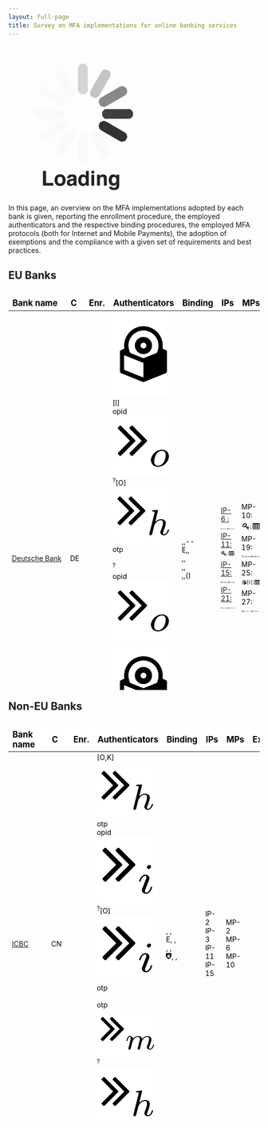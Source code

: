 ```yaml
---
layout: full-page
title: Survey on MFA implementations for online banking services
---
```

<div class="loading-blur"><img src="/assets/img/loading.gif" /></div>

In this page, an overview on the MFA implementations adopted by each bank is given, reporting the enrollment procedure, the employed authenticators and the respective binding procedures, the employed MFA protocols (both for Internet
and Mobile Payments), the adoption of exemptions and the compliance with a given set of requirements and best practices.

<h2>EU Banks</h2>

<div class="table-wrapper protocols" id="eu-banks-table-wrapper" style="overflow-x: auto; overflow-y: auto; max-height: 800px;">
	<table id="eu-banks-table" style="color: black;">
		<thead style="font-weight: bold; font-size: 12.5pt; background-color:white;">
			<td>Bank name</td>
			<td>C</td>
			<td>Enr.</td>
			<td>Authenticators</td>
			<td>Binding</td>
			<td>IPs</td>
			<td>MPs</td>
			<td>Ex.</td>
			<td>RLs</td>
			<td>BPs</td>
		</thead>
		<tr class="bank-row" id="deutsche-bank">
			<td><a href="banks/de/deutsche-bank">Deutsche Bank</a> 	</td>
			<td> DE	</td>
			<td> <i class="fas fa-university"></i> </td>
			<td class="authenticator-spec"> <img class="authr-img obj" src="res/img/authenticators/sw.png"  /><span class="authr-afs">[I]</span> <br/> <span class="authr-data-obj">opid</span><img class="authr-img channel" src="res/img/channels/chanin_o.png"  /> <i class="fas fa-calculator"></i><sup class="authr-info">?</sup><span class="authr-afs">[O]</span> <img class="authr-img channel" src="res/img/channels/chanout_h.png"  /><span class="authr-data-obj">otp</span> <br/> <i class="fas fa-table"></i> <br/> <i class="fas fa-sim-card"></i><sup class="authr-info">?</sup> <br/> <span class="authr-data-obj">opid</span><img class="authr-img channel" src="res/img/channels/chanin_o.png"  /> <img class="authr-img obj" src="res/img/authenticators/sw.png"  /><sup class="authr-info">?</sup><span class="authr-afs">[O]</span> <img class="authr-img channel" src="res/img/channels/chanout_h.png"  /><span class="authr-data-obj">otp</span> <br/></td>
			<td> <i class="fas fa-globe-americas"></i>,<i class="fas fa-globe-americas"></i>,-- <br/> <bold>E</bold>,<i class="fas fa-globe-americas"></i>,<i class="fas fa-globe-americas"></i> <br/> <i class="fas fa-university"></i>,<i class="fas fa-university"></i>,<i class="fas fa-university"></i> <br/> <i class="fas fa-globe-americas"></i>,<i class="fas fa-globe-americas"></i>,<i class="fas fa-globe-americas"></i> <br/> <i class="fas fa-globe-americas"></i>,<i class="fas fa-globe-americas"></i>,<i class="fas fa-globe-americas"></i>(<i class="fas fa-sim-card"></i>)</td>
			<td> <a href="mfa-protocols-evaluation#IP-6"> IP-6 :<img class="mfap-pict" src="protocols-representations/pictograms/ip/IP-6.png" alt="IP-6"/> </a><br/> <a href="mfa-protocols-evaluation#IP-11">IP-11: <img class="mfap-pict" src="protocols-representations/pictograms/ip/IP-11.png" alt="IP-11"/></a> <br/> <a href="mfa-protocols-evaluation#IP-15">IP-15: <img class="mfap-pict" src="protocols-representations/pictograms/ip/IP-15.png" alt="IP-15"/></a> <br/> <a href="mfa-protocols-evaluation#IP-21">IP-21: <img class="mfap-pict" src="protocols-representations/pictograms/ip/IP-21.png" alt="IP-21"/></a> </td>
			<td> MP-10: <img class="mfap-pict" src="protocols-representations/pictograms/mp/MP-10.png" alt="MP-10"/> <br/> MP-19: <img class="mfap-pict" src="protocols-representations/pictograms/mp/MP-19.png"/><br/> MP-25: <img class="mfap-pict" src="protocols-representations/pictograms/mp/MP-25.png"/><br/> MP-27:  <img class="mfap-pict" src="protocols-representations/pictograms/mp/MP-27.png"/></td>
			<td> <i class="fas fa-check"></i> </td>
			<td><a href="requirements-evaluation#deutsche-bank">4/9</a></td>
			<td><a href="best-practices-evaluation#deutsche-bank">3/8</a></td>
		</tr>
		<tr class="bank-row" id="vr-bank">
			<td><a href="banks/de/vr-bank">VR Bank</a> </td>
			<td> DE	</td>
			<td><i class="fas fa-university"></i> </td>
			<td class="authenticator-spec"><img class="authr-img obj" src="res/img/authenticators/sw.png"  /><span class="authr-afs">[I]</span> <br/> <span class="authr-data-obj">opid</span><img class="authr-img channel" src="res/img/channels/chanin_o.png"  /> <i class="fas fa-calculator"></i><sup class="authr-info">?</sup><span class="authr-afs">[O]</span> <img class="authr-img channel" src="res/img/channels/chanout_h.png"  /><span class="authr-data-obj">otp</span> <br/> <span class="authr-data-obj">otp</span><img class="authr-img channel" src="res/img/channels/chanin_m.png"  /> <i class="fas fa-sim-card"></i><sup class="authr-info">?</sup> <img class="authr-img channel" src="res/img/channels/chanout_h.png"  /><span class="authr-data-obj">otp</span> <br/> <span class="authr-data-obj">opid</span><img class="authr-img channel" src="res/img/channels/chanin_i.png"  /> <img class="authr-img obj" src="res/img/authenticators/sw.png"  /><sup class="authr-info">?</sup><span class="authr-afs">[O,K]</span> <img class="authr-img channel" src="res/img/channels/chanout_i.png"  /><span class="authr-data-obj">otp</span> <br/> <span class="authr-data-obj">opid</span><img class="authr-img channel" src="res/img/channels/chanin_n.png"  /> <i class="fas fa-mobile-alt"></i><sup class="authr-info">?</sup><span class="authr-afs">[O,K]</span> <img class="authr-img channel" src="res/img/channels/chanout_n.png"  /><span class="authr-data-obj">otp</span> <br/> <span class="authr-data-obj">opid</span><img class="authr-img channel" src="res/img/channels/chanin_i.png"  /> <img class="authr-img obj" src="res/img/authenticators/sw.png"  /><sup class="authr-info">?</sup><span class="authr-afs">[O,I]</span> <img class="authr-img channel" src="res/img/channels/chanout_i.png"  /><span class="authr-data-obj">otp</span> <br/> <span class="authr-data-obj">opid</span><img class="authr-img channel" src="res/img/channels/chanin_n.png"  /> <i class="fas fa-mobile-alt"></i><sup class="authr-info">?</sup><span class="authr-afs">[O,I]</span> <img class="authr-img channel" src="res/img/channels/chanout_n.png"  /><span class="authr-data-obj">otp</span> </td>
			<td><i class="fas fa-globe-americas"></i>, <i class="fas fa-globe-americas"></i>, <i class="fas fa-globe-americas"></i> <br/> <bold>E</bold>,<i class="fas fa-globe-americas"></i>, <img src="res/img/binding/mfa_icon.png" height="12pt" />  <br/> <i class="fas fa-university"></i>, <i class="fas fa-university"></i>, <i class="fas fa-globe-americas"></i> <br/>  <i class="fas fa-globe-americas"></i>,<i class="fas fa-globe-americas"></i>,<i class="fas fa-globe-americas"></i> <br/> <i class="fas fa-globe-americas"></i>,<i class="fas fa-globe-americas"></i>,<i class="fas fa-globe-americas"></i> <br/> <i class="fas fa-globe-americas"></i>,<i class="fas fa-globe-americas"></i>,<i class="fas fa-globe-americas"></i> <br/> <i class="fas fa-globe-americas"></i>,<i class="fas fa-globe-americas"></i>,<i class="fas fa-globe-americas"></i> </td>
			<td>	IP-6 <br/> IP-15 <br/> IP-31 <br/> IP-32 </td>
			<td> 	MP-8 <br/> MP-20 <br/> MP-21 <br/> MP-22 <br/>MP-28 <br/> MP-29	</td>
			<td> <i class="fas fa-check"></i> </td>
			<td><a href="requirements-evaluation#vr-bank">6/9</a></td>
			<td><a href="best-practices-evaluation#vr-bank">3/8</a></td>
		</tr>
		<tr class="bank-row" id="commerzbank">
			<td><a href="banks/de/commerzbank">Commerzbank</a></td>
			<td>DE </td>
			<td><i class="fas fa-globe-americas"></i> </td>
			<td class="authenticator-spec"> <img class="authr-img obj" src="res/img/authenticators/sw.png"  /><span class="authr-afs">[I]</span> <br/> <span class="authr-data-obj">opid</span><img class="authr-img channel" src="res/img/channels/chanin_o.png"  /> <i class="fas fa-calculator"></i><sup class="authr-info">?</sup><span class="authr-afs">[O]</span> <img class="authr-img channel" src="res/img/channels/chanout_h.png"  /><span class="authr-data-obj">otp</span> <br/> <i class="fas fa-table"></i> <br/> <span class="authr-data-obj">otp</span><img class="authr-img channel" src="res/img/channels/chanin_m.png"  /> <i class="fas fa-sim-card"></i><sup class="authr-info">?</sup> <img class="authr-img channel" src="res/img/channels/chanout_h.png"  /><span class="authr-data-obj">otp</span> <br/> <span class="authr-data-obj">opid</span><img class="authr-img channel" src="res/img/channels/chanin_o.png"  /> <img class="authr-img obj" src="res/img/authenticators/sw.png"  /><sup class="authr-info">?</sup><span class="authr-afs">[O]</span> <img class="authr-img channel" src="res/img/channels/chanout_h.png"  /><span class="authr-data-obj">otp</span> <br/> <span class="authr-data-obj">opid</span><img class="authr-img channel" src="res/img/channels/chanin_o.png"  /> <img class="authr-img obj" src="res/img/authenticators/sw.png"  /><sup class="authr-info">?</sup><span class="authr-afs">[O]</span> <img class="authr-img channel" src="res/img/channels/chanout_i.png"  /><span class="authr-data-obj">otp</span> </td>
			<td><i class="fas fa-globe-americas"></i>, <i class="fas fa-globe-americas"></i>, -- <br/> <bold>E</bold>,<i class="fas fa-globe-americas"></i>,<i class="fas fa-globe-americas"></i>  <br/> <i class="fas fa-globe-americas"></i>,<i class="fas fa-globe-americas"></i>,<i class="fas fa-globe-americas"></i> <br/> <i class="fas fa-globe-americas"></i>,<i class="fas fa-globe-americas"></i>,<i class="fas fa-globe-americas"></i> <br/> <i class="fas fa-globe-americas"></i>,<i class="fas fa-globe-americas"></i>,<i class="fas fa-globe-americas"></i>(<i class="fas fa-sim-card"></i>) <br/> <i class="fas fa-globe-americas"></i>,<i class="fas fa-globe-americas"></i>,<i class="fas fa-globe-americas"></i>(<i class="fas fa-sim-card"></i>) </td>
			<td>  IP-6 <br/> IP-11 <br/> IP-15 <br/> IP-21  </td>
			<td>  MP-8 <br/> MP-19 <br/> MP-22 <br/> MP-27  </td>
			<td> <i class="fas fa-check"></i> </td>
			<td><a href="requirements-evaluation#commerzbank">3/9</a></td>
			<td><a href="best-practices-evaluation#commerzbank">2/8</a></td>
		</tr>
		<tr class="bank-row" id="hsbc">
			<td><a href="banks/uk/hsbc">HSBC</a></td>
			<td>UK	</td>
			<td><i class="fas fa-university"></i>  </td>
			<td class="authenticator-spec"><i class="fas fa-calculator"></i><span class="authr-afs">[O,K]</span> <img class="authr-img channel" src="res/img/channels/chanout_h.png"  /><span class="authr-data-obj">otp</span> <br/> <img class="authr-img obj" src="res/img/authenticators/sw.png"  /><span class="authr-afs">[O,K]</span> <img class="authr-img channel" src="res/img/channels/chanout_h.png"  /><span class="authr-data-obj">otp</span> <br/> <img class="authr-img obj" src="res/img/authenticators/sw.png"  /><span class="authr-afs">[O,I]</span> <img class="authr-img channel" src="res/img/channels/chanout_h.png"  /><span class="authr-data-obj">otp</span> <br/> <img class="authr-img obj" src="res/img/authenticators/sw.png"  /><span class="authr-afs">[O,K]</span> <img class="authr-img channel" src="res/img/channels/chanout_i.png"  /><span class="authr-data-obj">otp</span> <br/> <img class="authr-img obj" src="res/img/authenticators/sw.png"  /><span class="authr-afs">[O,I]</span> <img class="authr-img channel" src="res/img/channels/chanout_i.png"  /><span class="authr-data-obj">otp</span> </td>
			<td><bold>E</bold>,<i class="fas fa-globe-americas"></i>,<img src="res/img/binding/mfa_icon.png" height="12pt" /> <br/> <i class="fas fa-globe-americas"></i>,<i class="fas fa-globe-americas"></i>,<img src="res/img/binding/mfa_icon.png" height="12pt" /> <br/> <i class="fas fa-globe-americas"></i>,<i class="fas fa-globe-americas"></i>,<img src="res/img/binding/mfa_icon.png" height="12pt" /> <br/> <i class="fas fa-globe-americas"></i>,<i class="fas fa-globe-americas"></i>,<img src="res/img/binding/mfa_icon.png" height="12pt" /> <br/> <i class="fas fa-globe-americas"></i>,<i class="fas fa-globe-americas"></i>,<img src="res/img/binding/mfa_icon.png" height="12pt" /> </td>
			<td> IP-2 <br/> IP-19 <br/> IP-20  </td>
			<td> MP-15 <br/> MP-16 </td>
			<td> <i class="fas fa-check-double"></i></td>
			<td><a href="requirements-evaluation#hsbc">7/9</a></td>
			<td><a href="best-practices-evaluation#hsbc">6/8</a></td>
		</tr>
		<tr class="bank-row" id="barclays">
			<td><a href="banks/uk/barclays">Barclays</a></td>
			<td>UK	</td>
			<td> <i class="fas fa-university"></i>  </td>
			<td class="authenticator-spec"><img class="authr-img obj" src="res/img/authenticators/knowledge.png"  /> <br/> <i class="fas fa-calculator"></i><span class="authr-afs">[O,K]</span> <img class="authr-img channel" src="res/img/channels/chanout_h.png"  /><span class="authr-data-obj">otp</span> <br/> <img class="authr-img obj" src="res/img/authenticators/sw.png"  /><span class="authr-afs">[O,K]</span> <img class="authr-img channel" src="res/img/channels/chanout_h.png"  /><span class="authr-data-obj">otp</span> <br/> <img class="authr-img obj" src="res/img/authenticators/sw.png"  /><span class="authr-afs">[O,I]</span> <img class="authr-img channel" src="res/img/channels/chanout_h.png"  /><span class="authr-data-obj">otp</span>  </td>
			<td><bold>E</bold>, <i class="fas fa-globe-americas"></i>, <i class="fas fa-globe-americas"></i><br/> <i class="fas fa-globe-americas"></i>,<i class="fas fa-globe-americas"></i>,<img src="res/img/binding/mfa_icon.png" height="12pt" /> <br/> <i class="fas fa-globe-americas"></i>, <i class="fas fa-globe-americas"></i>, <img src="res/img/binding/mfa_icon.png" height="12pt" />  <br/> <i class="fas fa-globe-americas"></i>, <i class="fas fa-globe-americas"></i>, <img src="res/img/binding/mfa_icon.png" height="12pt" /> </td>
			<td> IP-2 <br/> IP-19 <br/> IP-20 </td>
			<td></td>
			<td><i class="fas fa-check-double"></i></td>
			<td><a href="requirements-evaluation#barclays">5/9</a></td>
			<td><a href="best-practices-evaluation#barclays">5/8</a></td>
		</tr>
		<tr class="bank-row" id="lloyds-bank">
			<td><a href="banks/uk/lloyds-bank">LLoyds Bank</a></td>
			<td>UK</td>
			<td><i class="fas fa-university"></i>   </td>
			<td class="authenticator-spec"><img class="authr-img obj" src="res/img/authenticators/knowledge.png"  /> <br/> <span class="authr-data-obj">otp</span><img class="authr-img channel" src="res/img/channels/chanin_h.png"  /> <i class="fas fa-sim-card"></i> <img class="authr-img channel" src="res/img/channels/chanout_m.png"  /><span class="authr-data-obj">otp</span> <br/> <span class="authr-data-obj">opid</span><img class="authr-img channel" src="res/img/channels/chanin_n.png"  /> <i class="fas fa-mobile-alt"></i><span class="authr-afs">[O,K]</span> <img class="authr-img channel" src="res/img/channels/chanout_n.png"  /><span class="authr-data-obj">otp</span> <br/> <span class="authr-data-obj">opid</span><img class="authr-img channel" src="res/img/channels/chanin_n.png"  /> <i class="fas fa-mobile-alt"></i><span class="authr-afs">[O,I]</span> <img class="authr-img channel" src="res/img/channels/chanout_n.png"  /><span class="authr-data-obj">otp</span> <br/> <img class="authr-img obj" src="res/img/authenticators/sw.png"  /><span class="authr-afs">[I]</span> <br/> <span class="authr-data-obj">opid</span><img class="authr-img channel" src="res/img/channels/chanin_i.png"  /> <img class="authr-img obj" src="res/img/authenticators/sw.png"  /><span class="authr-afs">[O]</span> <img class="authr-img channel" src="res/img/channels/chanout_i.png"  /><span class="authr-data-obj">otp</span>  </td>
			<td><bold>E</bold>, <i class="fas fa-university"></i>, <i class="fas fa-university"></i> <br/> <bold>E</bold>,<i class="fas fa-university"></i>,<i class="fas fa-university"></i> <br/> <i class="fas fa-globe-americas"></i>,<i class="fas fa-globe-americas"></i>,<i class="fas fa-globe-americas"></i> <br/> <i class="fas fa-globe-americas"></i>,<i class="fas fa-globe-americas"></i>,<i class="fas fa-globe-americas"></i> <br/> <i class="fas fa-globe-americas"></i>,<i class="fas fa-globe-americas"></i>,<i class="fas fa-globe-americas"></i> <br/> <i class="fas fa-globe-americas"></i>,<i class="fas fa-globe-americas"></i>,<i class="fas fa-globe-americas"></i> </td>
			<td> IP-17 <br/> IP-29, <br/> IP-30 </td>
			<td>MP-17 <br/> MP-26 </td>
			<td> <i class="fas fa-check-double"></i></td>
			<td><a href="requirements-evaluation#lloyds-bank">5/9</a></td>
			<td><a href="best-practices-evaluation#lloyds-bank">5/8</a></td>
		</tr>
		<tr class="bank-row" id="bnp-paribas">
			<td><a href="banks/fr/bnp-paribas">BNP Paribas</a></td>
			<td>FR </td>
			<td><i class="fas fa-globe-americas"></i>   </td>
			<td class="authenticator-spec"><span class="authr-data-obj">otp</span><img class="authr-img channel" src="res/img/channels/chanin_m.png"  /> <i class="fas fa-sim-card"></i> <img class="authr-img channel" src="res/img/channels/chanout_h.png"  /><span class="authr-data-obj">otp</span><br/> <span class="authr-data-obj">opid</span><img class="authr-img channel" src="res/img/channels/chanin_n.png"  /> <i class="fas fa-mobile-alt"></i><sup class="authr-info">?</sup><span class="authr-afs">[O,K]</span> <img class="authr-img channel" src="res/img/channels/chanout_n.png"  /><span class="authr-data-obj">otp</span> <br/> <span class="authr-data-obj">opid</span><img class="authr-img channel" src="res/img/channels/chanin_i.png"  /> <img class="authr-img obj" src="res/img/authenticators/sw.png"  /><span class="authr-afs">[O]</span> <img class="authr-img channel" src="res/img/channels/chanout_i.png"  /><span class="authr-data-obj">otp</span>  </td>
			<td><bold>E</bold>,<i class="fas fa-globe-americas"></i>,<i class="fas fa-globe-americas"></i> <br/> <i class="fas fa-globe-americas"></i>,<i class="fas fa-globe-americas"></i>,<i class="fas fa-globe-americas"></i>(<i class="fas fa-sim-card"></i>) <br/> <i class="fas fa-globe-americas"></i>,<i class="fas fa-globe-americas"></i>,<i class="fas fa-globe-americas"></i>(<i class="fas fa-sim-card"></i>)  </td>
			<td> IP-14 <br/> IP-27 </td>
			<td>MP-12 <br/> MP-20 </td>
			<td><i class="fas fa-check-double"></i></td>
			<td><a href="requirements-evaluation#bnp-paribas">5/9</a></td>
			<td><a href="best-practices-evaluation#bnp-paribas">3/8</a></td>
		</tr>
		<tr class="bank-row" id="credit-agricole">
			<td><a href="banks/fr/credit-agricole">Credit Agricole</a></td>
			<td>FR </td>
			<td> <i class="fas fa-globe-americas"></i>  </td>
			<td class="authenticator-spec"><span class="authr-data-obj">otp</span><img class="authr-img channel" src="res/img/channels/chanin_m.png"  /> <i class="fas fa-sim-card"></i> <img class="authr-img channel" src="res/img/channels/chanout_h.png"  /><span class="authr-data-obj">otp</span> </td>
			<td><bold>E</bold>,<i class="fas fa-globe-americas"></i>,<i class="fas fa-globe-americas"></i> </td>
			<td>IP-14 </td>
			<td> </td>
			<td><i class="fas fa-check-double"></i></td>
			<td><a href="requirements-evaluation#credit-agricole">4/9</a></td>
			<td><a href="best-practices-evaluation#credit-agricole">1/8</a></td>
		</tr>
		<tr class="bank-row" id="societe-generale">
			<td><a href="banks/fr/societe-generale">Societe Generale</a></td>
			<td>FR </td>
			<td><i class="fas fa-globe-americas"></i>   </td>
			<td class="authenticator-spec"><span class="authr-data-obj">otp</span><img class="authr-img channel" src="res/img/channels/chanin_m.png"  /> <i class="fas fa-sim-card"></i> <img class="authr-img channel" src="res/img/channels/chanout_h.png"  /><span class="authr-data-obj">otp</span> <br/> <span class="authr-data-obj">opid</span><img class="authr-img channel" src="res/img/channels/chanin_i.png"  /> <img class="authr-img obj" src="res/img/authenticators/sw.png"  /><sup class="authr-info">?</sup><span class="authr-afs">[O,K]</span> <img class="authr-img channel" src="res/img/channels/chanout_i.png"  /><span class="authr-data-obj">otp</span> <br/> <span class="authr-data-obj">opid</span><img class="authr-img channel" src="res/img/channels/chanin_n.png"  /> <i class="fas fa-mobile-alt"></i><sup class="authr-info">?</sup><span class="authr-afs">[O,K]</span> <img class="authr-img channel" src="res/img/channels/chanout_n.png"  /><span class="authr-data-obj">otp</span>  </td>
			<td><bold>E</bold>,<i class="fas fa-globe-americas"></i>,<i class="fas fa-globe-americas"></i> <br/> <i class="fas fa-globe-americas"></i>,<i class="fas fa-globe-americas"></i>,<i class="fas fa-globe-americas"></i>(<i class="fas fa-sim-card"></i>) <br/> <i class="fas fa-globe-americas"></i>,<i class="fas fa-globe-americas"></i>,<i class="fas fa-globe-americas"></i>(<i class="fas fa-sim-card"></i>) </td>
			<td> IP-14 <br/> IP-27</td>
			<td> MP-20 </td>
			<td><i class="fas fa-check"></i></td>
			<td><a href="requirements-evaluation#societe-generale">5/9</a></td>
			<td><a href="best-practices-evaluation#societe-generale">3/8</a></td>
		</tr>
		<tr class="bank-row" id="unicredit">
			<td><a href="banks/it/unicredit">Unicredit</a></td>
			<td>IT </td>
			<td><i class="fas fa-university"></i>   </td>
			<td class="authenticator-spec"><i class="fas fa-calculator"></i><span class="authr-afs">[O]</span> <img class="authr-img channel" src="res/img/channels/chanout_h.png"  /><span class="authr-data-obj">otp</span> <br/> <i class="fas fa-table"></i> <br/> <span class="authr-data-obj">opid</span><img class="authr-img channel" src="res/img/channels/chanin_h.png"  /> <img class="authr-img obj" src="res/img/authenticators/sw.png"  /><sup class="authr-info">?</sup><span class="authr-afs">[O,K]</span> <img class="authr-img channel" src="res/img/channels/chanout_h.png"  /><span class="authr-data-obj">otp</span> <br/> <span class="authr-data-obj">opid</span><img class="authr-img channel" src="res/img/channels/chanin_h.png"  /> <img class="authr-img obj" src="res/img/authenticators/sw.png"  /><sup class="authr-info">?</sup><span class="authr-afs">[O,I]</span> <img class="authr-img channel" src="res/img/channels/chanout_h.png"  /><span class="authr-data-obj">otp</span> <br/> <span class="authr-data-obj">opid</span><img class="authr-img channel" src="res/img/channels/chanin_i.png"  /> <img class="authr-img obj" src="res/img/authenticators/sw.png"  /><sup class="authr-info">?</sup><span class="authr-afs">[O,K]</span> <img class="authr-img channel" src="res/img/channels/chanout_i.png"  /><span class="authr-data-obj">otp</span> <br/> <span class="authr-data-obj">opid</span><img class="authr-img channel" src="res/img/channels/chanin_i.png"  /> <img class="authr-img obj" src="res/img/authenticators/sw.png"  /><sup class="authr-info">?</sup><span class="authr-afs">[O,K]</span> <img class="authr-img channel" src="res/img/channels/chanout_i.png"  /><span class="authr-data-obj">otp</span> </td>
			<td><bold>E</bold>, <i class="fas fa-university"></i>, <i class="fas fa-university"></i> <br/> <bold>E</bold>, <i class="fas fa-globe-americas"></i>, <i class="fas fa-globe-americas"></i> <br/> <i class="fas fa-globe-americas"></i>,<i class="fas fa-globe-americas"></i>,<img src="res/img/binding/mfa_icon.png" height="12pt" /> <br/> <i class="fas fa-globe-americas"></i>,<i class="fas fa-globe-americas"></i>,<img src="res/img/binding/mfa_icon.png" height="12pt" /> <br/> <i class="fas fa-globe-americas"></i>,<i class="fas fa-globe-americas"></i>,<img src="res/img/binding/mfa_icon.png" height="12pt" /> <br/> <i class="fas fa-globe-americas"></i>,<i class="fas fa-globe-americas"></i>,<img src="res/img/binding/mfa_icon.png" height="12pt" /> </td>
			<td>  IP-1 <br/> IP-11 <br/> IP-24 <br/> IP-25  </td>
			<td> MP-20 <br/> MP-21 </td>
			<td><i class="fas fa-check-double"></i></td>
			<td><a href="requirements-evaluation#unicredit">5/9</a></td>
			<td><a href="best-practices-evaluation#unicredit">6/8</a></td>
		</tr>
		<tr class="bank-row" id="banca-intesa">
			<td><a href="banks/it/banca-intesa">Banca Intesa</a></td>
			<td>IT </td>
			<td><i class="fas fa-university"></i>   </td>
			<td class="authenticator-spec"><i class="fas fa-calculator"></i><span class="authr-afs">[O]</span> <img class="authr-img channel" src="res/img/channels/chanout_h.png"  /><span class="authr-data-obj">otp</span> <br/> <span class="authr-data-obj">opid</span><img class="authr-img channel" src="res/img/channels/chanin_n.png"  /> <i class="fas fa-mobile-alt"></i><sup class="authr-info">?</sup><span class="authr-afs">[O,K]</span> <img class="authr-img channel" src="res/img/channels/chanout_n.png"  /><span class="authr-data-obj">otp</span><br/>  <span class="authr-data-obj">opid</span><img class="authr-img channel" src="res/img/channels/chanin_n.png"  /> <i class="fas fa-mobile-alt"></i><sup class="authr-info">?</sup><span class="authr-afs">[O,I]</span> <img class="authr-img channel" src="res/img/channels/chanout_n.png"  /><span class="authr-data-obj">otp</span> <br/> <span class="authr-data-obj">opid</span><img class="authr-img channel" src="res/img/channels/chanin_i.png"  /> <img class="authr-img obj" src="res/img/authenticators/sw.png"  /><sup class="authr-info">?</sup><span class="authr-afs">[O,K]</span> <img class="authr-img channel" src="res/img/channels/chanout_i.png"  /><span class="authr-data-obj">otp</span> <br/> <span class="authr-data-obj">opid</span><img class="authr-img channel" src="res/img/channels/chanin_i.png"  /> <img class="authr-img obj" src="res/img/authenticators/sw.png"  /><sup class="authr-info">?</sup><span class="authr-afs">[O,I]</span> <img class="authr-img channel" src="res/img/channels/chanout_i.png"  /><span class="authr-data-obj">otp</span>  </td>
			<td><bold>E</bold>, <i class="fas fa-university"></i>, <i class="fas fa-university"></i> <br/> <i class="fas fa-globe-americas"></i>, <i class="fas fa-globe-americas"></i>, <img src="res/img/binding/mfa_icon.png" height="12pt" /> <br/> <i class="fas fa-globe-americas"></i>, <i class="fas fa-globe-americas"></i>, <img src="res/img/binding/mfa_icon.png" height="12pt" /> <br/> <i class="fas fa-globe-americas"></i>, <i class="fas fa-globe-americas"></i>, <img src="res/img/binding/mfa_icon.png" height="12pt" /> <br/> <i class="fas fa-globe-americas"></i>, <i class="fas fa-globe-americas"></i>, <img src="res/img/binding/mfa_icon.png" height="12pt" /> </td>
			<td> IP-1 <br/> IP-27 <br/> IP-28  </td>
			<td> MP-1 <br/> MP-20 <br/> MP-21  </td>
			<td><i class="fas fa-check-double"></i> </td>
			<td><a href="requirements-evaluation#banca-intesa">7/9</a></td>
			<td><a href="best-practices-evaluation#banca-intesa">6/8</a></td>
		</tr>
		<tr class="bank-row" id="banco-bpm">
			<td><a href="banks/it/banco-bpm">Banco BPM</a></td>
			<td>IT </td>
			<td><i class="fas fa-university"></i>   </td>
			<td class="authenticator-spec"><i class="fas fa-calculator"></i><span class="authr-afs">[O]</span> <img class="authr-img channel" src="res/img/channels/chanout_h.png"  /><span class="authr-data-obj">otp</span> <br/> <i class="fas fa-calculator"></i><span class="authr-afs">[O,K]</span> <img class="authr-img channel" src="res/img/channels/chanout_h.png"  /><span class="authr-data-obj">otp</span> <br/>  <img class="authr-img obj" src="res/img/authenticators/sw.png"  /><span class="authr-afs">[O]</span> <img class="authr-img channel" src="res/img/channels/chanout_h.png"  /><span class="authr-data-obj">otp</span><br/> <span class="authr-data-obj">opid</span><img class="authr-img channel" src="res/img/channels/chanin_n.png"  /> <i class="fas fa-mobile-alt"></i><sup class="authr-info">?</sup><span class="authr-afs">[O,K]</span> <img class="authr-img channel" src="res/img/channels/chanout_n.png"  /><span class="authr-data-obj">otp</span> <br/> <span class="authr-data-obj">opid</span><img class="authr-img channel" src="res/img/channels/chanin_i.png"  /> <img class="authr-img obj" src="res/img/authenticators/sw.png"  /><sup class="authr-info">?</sup><span class="authr-afs">[O,K]</span>  <img class="authr-img channel" src="res/img/channels/chanout_i.png"  /><span class="authr-data-obj">otp</span> </td>
			<td><bold>E</bold>, <i class="fas fa-university"></i>, <i class="fas fa-university"></i> <br/> <i class="fas fa-globe-americas"></i>, <i class="fas fa-university"></i>, <i class="fas fa-university"></i> <br/> <i class="fas fa-globe-americas"></i>,<i class="fas fa-globe-americas"></i>,<img src="res/img/binding/mfa_icon.png" height="12pt" /> <br/> <i class="fas fa-globe-americas"></i>,<i class="fas fa-globe-americas"></i>,<img src="res/img/binding/mfa_icon.png" height="12pt" /> <br/> <i class="fas fa-globe-americas"></i>,<i class="fas fa-globe-americas"></i>,<img src="res/img/binding/mfa_icon.png" height="12pt" />  </td>
			<td>IP-1 <br/> IP-2 <br/> IP-18 <br/> IP-27  </td>
			<td>MP-1 <br/> MP-20 </td>
			<td><i class="fas fa-check"></i> </td>
			<td><a href="requirements-evaluation#banco-bpm">7/9</a></td>
			<td><a href="best-practices-evaluation#banco-bpm">6/8</a></td>
		</tr>
		<tr class="bank-row" id="banco-santander">
			<td><a href="banks/es/banco-santander">Banco Santander</a></td>
			<td>ES	</td>
			<td><i class="fas fa-globe-americas"></i>   </td>
			<td class="authenticator-spec"><img class="authr-img obj" src="res/img/authenticators/knowledge.png"  /> <br/> <span class="authr-data-obj">otp</span><img class="authr-img channel" src="res/img/channels/chanin_m.png"  /> <i class="fas fa-sim-card"></i> <img class="authr-img channel" src="res/img/channels/chanout_h.png"  /><span class="authr-data-obj">otp</span>  </td>
			<td><bold>E</bold>,<i class="fas fa-globe-americas"></i>,<i class="fas fa-globe-americas"></i> <br/> <bold>E</bold>,<i class="fas fa-globe-americas"></i>,<i class="fas fa-globe-americas"></i>  </td>
			<td>IP-16</td>
			<td>MP-14 </td>
			<td><i class="fas fa-check-double"></i></td>
			<td><a href="requirements-evaluation#banco-santander">5/9</a></td>
			<td><a href="best-practices-evaluation#banco-santander">1/8</a></td>
		</tr>
		<tr class="bank-row" id="bbva">
			<td><a href="banks/es/bbva">BBVA</a></td>
			<td>ES</td>
			<td><i class="fas fa-globe-americas"></i></td>
			<td class="authenticator-spec"><span class="authr-data-obj">otp</span><img class="authr-img channel" src="res/img/channels/chanin_m.png"  /> <i class="fas fa-sim-card"></i><sup class="authr-info">?</sup> <img class="authr-img channel" src="res/img/channels/chanout_h.png"  /><span class="authr-data-obj">otp</span> </td>
			<td><bold>E</bold>,<i class="fas fa-globe-americas"></i>,<i class="fas fa-globe-americas"></i>  </td>
			<td>IP-15 </td>
			<td>MP-13 </td>
			<td><i class="fas fa-check"></i></td>
			<td><a href="requirements-evaluation#bbva">6/9</a></td>
			<td><a href="best-practices-evaluation#bbva">1/8</a></td>
		</tr>
		<tr class="bank-row" id="la-caixa">
			<td><a href="banks/es/la-caixa">La Caixa</a></td>
			<td>ES </td>
			<td><i class="fas fa-globe-americas"></i> </td>
			<td class="authenticator-spec"><i class="fas fa-table"></i> <br/> <span class="authr-data-obj">opid</span><img class="authr-img channel" src="res/img/channels/chanin_n.png"  /> <i class="fas fa-mobile-alt"></i><sup class="authr-info">?</sup><span class="authr-afs">[O]</span> <img class="authr-img channel" src="res/img/channels/chanout_n.png"  /><span class="authr-data-obj">otp</span> <br/> <span class="authr-data-obj">opid</span><img class="authr-img channel" src="res/img/channels/chanin_i.png"  /> <img class="authr-img obj" src="res/img/authenticators/sw.png"  /><sup class="authr-info">?</sup><span class="authr-afs">[O]</span> <img class="authr-img channel" src="res/img/channels/chanout_i.png"  /><span class="authr-data-obj">otp</span> </td>
			<td><bold>E</bold>,<i class="fas fa-university"></i>,<i class="fas fa-university"></i> <br/> <i class="fas fa-globe-americas"></i>, <i class="fas fa-globe-americas"></i>, <img src="res/img/binding/mfa_icon.png" height="12pt" /> <br/> <i class="fas fa-globe-americas"></i>, <i class="fas fa-globe-americas"></i>, <img src="res/img/binding/mfa_icon.png" height="12pt" />  </td>
			<td>IP-11<br/> IP-26 </td>
			<td>MP-19</td>
			<td><i class="fas fa-check-double"></i></td>
			<td><a href="requirements-evaluation#la-caixa">6/9</a></td>
			<td><a href="best-practices-evaluation#la-caixa">4/8</a></td>
		</tr>
		<tr class="bank-row" id="ing">
			<td><a href="banks/nl/ing">ING</a></td>
			<td>NL	</td>
			<td><i class="fas fa-globe-americas"></i> </td>
			<td class="authenticator-spec"><i class="fas fa-table"></i> <br/> <span class="authr-data-obj">otp</span><img class="authr-img channel" src="res/img/channels/chanin_m.png"  /> <i class="fas fa-sim-card"></i><sup class="authr-info">?</sup> <img class="authr-img channel" src="res/img/channels/chanout_h.png"  /><span class="authr-data-obj">otp</span> <br/> <span class="authr-data-obj">opid</span><img class="authr-img channel" src="res/img/channels/chanin_n.png"  /><i class="fas fa-mobile-alt"></i><sup class="authr-info">?</sup><span class="authr-afs">[O,K]</span> <img class="authr-img channel" src="res/img/channels/chanout_n.png"  /><span class="authr-data-obj">otp</span> <br/> <img class="authr-img obj" src="res/img/authenticators/sw.png"  /><span class="authr-afs">[I]</span> <br/> <span class="authr-data-obj">opid</span><img class="authr-img channel" src="res/img/channels/chanin_i.png"  /> <img class="authr-img obj" src="res/img/authenticators/sw.png"  /><sup class="authr-info">?</sup><span class="authr-afs">[O]</span> <img class="authr-img channel" src="res/img/channels/chanout_i.png"  /><span class="authr-data-obj">otp</span> </td>
			<td><bold>E</bold>,<i class="fas fa-globe-americas"></i>,<i class="fas fa-globe-americas"></i> <br/> <bold>E</bold>,<i class="fas fa-globe-americas"></i>,<i class="fas fa-globe-americas"></i> <br/> <i class="fas fa-globe-americas"></i>,<i class="fas fa-globe-americas"></i>,<i class="fas fa-globe-americas"></i>(<i class="fas fa-sim-card"></i>) <br/> <i class="fas fa-globe-americas"></i>, <i class="fas fa-globe-americas"></i>, -- <br/> <i class="fas fa-globe-americas"></i>,<i class="fas fa-globe-americas"></i>,<i class="fas fa-globe-americas"></i>(<i class="fas fa-sim-card"></i>) </td>
			<td> IP-11 <br/> IP-15 <br/> IP-27  </td>
			<td>MP-19 <br/> MP-27 </td>
			<td><i class="fas fa-check"></i></td>
			<td><a href="requirements-evaluation#ing">2/9</a></td>
			<td><a href="best-practices-evaluation#ing">3/8</a></td>
		</tr>
		<tr class="bank-row" id="rabobank">
			<td><a href="banks/nl/rabobank">Rabobank</a></td>
			<td>NL	</td>
			<td><i class="fas fa-globe-americas"></i> </td>
			<td class="authenticator-spec"><span class="authr-data-obj">opid</span><img class="authr-img channel" src="res/img/channels/chanin_o.png"  /> <i class="fas fa-calculator"></i><sup class="authr-info">?</sup><span class="authr-afs">[O,K]</span> <img class="authr-img channel" src="res/img/channels/chanout_h.png"  /><span class="authr-data-obj">otp</span> <br/> <span class="authr-data-obj">opid</span><img class="authr-img channel" src="res/img/channels/chanin_h.png"  /> <i class="fas fa-calculator"></i><sup class="authr-info">?</sup><span class="authr-afs">[O,K]</span> <img class="authr-img channel" src="res/img/channels/chanout_h.png"  /><span class="authr-data-obj">otp</span> <br/> <img class="authr-img obj" src="res/img/authenticators/sw.png"  /><span class="authr-afs">[I]</span>  </td>
			<td><bold>E</bold>,<i class="fas fa-university"></i>,<i class="fas fa-university"></i> <br/> -- <br/> <i class="fas fa-globe-americas"></i>, <i class="fas fa-globe-americas"></i>, --  </td>
			<td>IP-7 <br/> IP-10 </td>
			<td>MP-9 <br/> MP-24 </td>
			<td> <i class="fas fa-check-double"></i> </td>
			<td><a href="requirements-evaluation#rabobank">7/9</a></td>
			<td><a href="best-practices-evaluation#rabobank">3/8</a></td>
		</tr>
		<tr class="bank-row" id="abn-amro">
			<td><a href="banks/nl/abn-amro">ABN AMRO</a></td>
			<td>NL	</td>
			<td><i class="fas fa-globe-americas"></i> </td>
			<td class="authenticator-spec"><span class="authr-data-obj">opid</span><img class="authr-img channel" src="res/img/channels/chanin_i.png"  /> <i class="fas fa-calculator"></i><sup class="authr-info">?</sup><span class="authr-afs">[O,K]</span> <img class="authr-img channel" src="res/img/channels/chanout_i.png"  /><span class="authr-data-obj">otp</span> <br/> <span class="authr-data-obj">opid</span><img class="authr-img channel" src="res/img/channels/chanin_h.png"  /> <i class="fas fa-calculator"></i><sup class="authr-info">?</sup><span class="authr-afs">[O,K]</span> <img class="authr-img channel" src="res/img/channels/chanout_h.png"  /><span class="authr-data-obj">otp</span> <br/> <img class="authr-img obj" src="res/img/authenticators/sw.png"  /><span class="authr-afs">[I]</span>  </td>
			<td><bold>E</bold>,<i class="fas fa-globe-americas"></i>,<i class="fas fa-globe-americas"></i> <br/> -- <br/> <i class="fas fa-globe-americas"></i>, <i class="fas fa-globe-americas"></i>, --<br/>  </td>
			<td>IP-5 <br/> IP-10 </td>
			<td> MP-5 <br/> MP-5, <br/> MP-23 <br/> MP-23  </td>
			<td><i class="fas fa-check-double"></i></td>
			<td><a href="requirements-evaluation#abn-amro">6/9</a></td>
			<td><a href="best-practices-evaluation#abn-amro">2/8</a></td>
		</tr>
		<tr class="bank-row" id="nordea">
			<td><a href="banks/sw/nordea">Nordea</a></td>
			<td>SW	</td>
			<td><i class="fas fa-globe-americas"></i> </td>
			<td class="authenticator-spec"><span class="authr-data-obj">opid</span><img class="authr-img channel" src="res/img/channels/chanin_h.png"  /> <i class="fas fa-calculator"></i><span class="authr-afs">[O,K]</span> <img class="authr-img channel" src="res/img/channels/chanout_h.png"  /><span class="authr-data-obj">otp</span> <br/> <span class="authr-data-obj">opid</span><img class="authr-img channel" src="res/img/channels/chanin_i.png"  /> <i class="fas fa-calculator"></i><sup class="authr-info">?</sup><span class="authr-afs">[O,K]</span> <img class="authr-img channel" src="res/img/channels/chanout_i.png"  /><span class="authr-data-obj">otp</span> <br/> <span class="authr-data-obj">opid</span><img class="authr-img channel" src="res/img/channels/chanin_i.png"  /> <img class="authr-img obj" src="res/img/authenticators/sw.png"  /><sup class="authr-info">?</sup><span class="authr-afs">[O,K]</span> <img class="authr-img channel" src="res/img/channels/chanout_i.png"  /><span class="authr-data-obj">otp</span> <br/> <span class="authr-data-obj">opid</span><img class="authr-img channel" src="res/img/channels/chanin_n.png"  /> <i class="fas fa-mobile-alt"></i><sup class="authr-info">?</sup><span class="authr-afs">[O,K]</span> <img class="authr-img channel" src="res/img/channels/chanout_n.png"  /><span class="authr-data-obj">otp</span><br/> <span class="authr-data-obj">opid</span><img class="authr-img channel" src="res/img/channels/chanin_n.png"  /> <i class="fas fa-mobile-alt"></i><sup class="authr-info">?</sup><span class="authr-afs">[O,I]</span> <img class="authr-img channel" src="res/img/channels/chanout_n.png"  /><span class="authr-data-obj">otp</span> <br/> <span class="authr-data-obj">opid</span><img class="authr-img channel" src="res/img/channels/chanin_i.png"  /> <img class="authr-img obj" src="res/img/authenticators/sw.png"  /><sup class="authr-info">?</sup><span class="authr-afs">[O,K]</span> <img class="authr-img channel" src="res/img/channels/chanout_i.png"  /><span class="authr-data-obj">otp</span><br/> <span class="authr-data-obj">opid</span><img class="authr-img channel" src="res/img/channels/chanin_i.png"  /> <img class="authr-img obj" src="res/img/authenticators/sw.png"  /><sup class="authr-info">?</sup><span class="authr-afs">[O,I]</span> <img class="authr-img channel" src="res/img/channels/chanout_i.png"  /><span class="authr-data-obj">otp</span> </td>
			<td><bold>E</bold>,<i class="fas fa-globe-americas"></i>,<i class="fas fa-globe-americas"></i> <br/> <i class="fas fa-globe-americas"></i>,<i class="fas fa-globe-americas"></i>,<i class="fas fa-globe-americas"></i> <br/> <i class="fas fa-globe-americas"></i>,<i class="fas fa-globe-americas"></i>,<img src="res/img/binding/mfa_icon.png" height="12pt" /> <br/> <i class="fas fa-globe-americas"></i>,<i class="fas fa-globe-americas"></i>,<img src="res/img/binding/mfa_icon.png" height="12pt" /> <br/> <i class="fas fa-globe-americas"></i>,<i class="fas fa-globe-americas"></i>,<img src="res/img/binding/mfa_icon.png" height="12pt" /> <br/> <i class="fas fa-globe-americas"></i>,<i class="fas fa-globe-americas"></i>,<img src="res/img/binding/mfa_icon.png" height="12pt" /> <br/> <i class="fas fa-globe-americas"></i>,<i class="fas fa-globe-americas"></i>,<img src="res/img/binding/mfa_icon.png" height="12pt" /> </td>
			<td> IP-5 <br/> IP-8 <br/> IP-13 <br/> IP-27 <br/> IP-28  </td>
			<td> MP-3 <br/> MP-20 <br/>MP-21  </td>
			<td><i class="fas fa-check-double"></i></td>
			<td><a href="requirements-evaluation#nordea">4/9</a></td>
			<td><a href="best-practices-evaluation#nordea">4/8</a></td>
		</tr>
		<tr class="bank-row" id="svenska-handelsbanken">
			<td><a href="banks/sw/svenska-handelsbanken">Svenska<br/>Handelsbanken</a></td>
			<td>SW	</td>
			<td><i class="fas fa-university"></i> </td>
			<td class="authenticator-spec"><i class="fas fa-table"></i> <br/> <span class="authr-data-obj">opid</span><img class="authr-img channel" src="res/img/channels/chanin_h.png"  /> <i class="fas fa-calculator"></i><span class="authr-afs">[O,K]</span> <img class="authr-img channel" src="res/img/channels/chanout_h.png"  /><span class="authr-data-obj">otp</span> <br/> <span class="authr-data-obj">opid</span><img class="authr-img channel" src="res/img/channels/chanin_i.png"  /> <i class="fas fa-calculator"></i><sup class="authr-info">?</sup><span class="authr-afs">[O,K]</span> <img class="authr-img channel" src="res/img/channels/chanout_i.png"  /><span class="authr-data-obj">otp</span> <br/> <span class="authr-data-obj">opid</span><img class="authr-img channel" src="res/img/channels/chanin_i.png"  /> <img class="authr-img obj" src="res/img/authenticators/sw.png"  /><sup class="authr-info">?</sup><span class="authr-afs">[O,K]</span> <img class="authr-img channel" src="res/img/channels/chanout_i.png"  /><span class="authr-data-obj">otp</span> <br/> <span class="authr-data-obj">opid</span><img class="authr-img channel" src="res/img/channels/chanin_n.png"  /> <i class="fas fa-mobile-alt"></i><sup class="authr-info">?</sup><span class="authr-afs">[O,K]</span> <img class="authr-img channel" src="res/img/channels/chanout_n.png"  /><span class="authr-data-obj">otp</span><br/> <span class="authr-data-obj">opid</span><img class="authr-img channel" src="res/img/channels/chanin_n.png"  /> <i class="fas fa-mobile-alt"></i><sup class="authr-info">?</sup><span class="authr-afs">[O,I]</span> <img class="authr-img channel" src="res/img/channels/chanout_n.png"  /><span class="authr-data-obj">otp</span> <br/> <span class="authr-data-obj">opid</span><img class="authr-img channel" src="res/img/channels/chanin_i.png"  /> <img class="authr-img obj" src="res/img/authenticators/sw.png"  /><sup class="authr-info">?</sup><span class="authr-afs">[O,K]</span> <img class="authr-img channel" src="res/img/channels/chanout_i.png"  /><span class="authr-data-obj">otp</span><br/> <span class="authr-data-obj">opid</span><img class="authr-img channel" src="res/img/channels/chanin_i.png"  /> <img class="authr-img obj" src="res/img/authenticators/sw.png"  /><sup class="authr-info">?</sup><span class="authr-afs">[O,I]</span> <img class="authr-img channel" src="res/img/channels/chanout_i.png"  /><span class="authr-data-obj">otp</span>  </td>
			<td><bold>E</bold>,<i class="fas fa-globe-americas"></i>,<i class="fas fa-globe-americas"></i> <br/> <img src="res/img/binding/mfa_icon.png" height="12pt" />,<i class="fas fa-globe-americas"></i>,<i class="fas fa-globe-americas"></i> <br/> <img src="res/img/binding/mfa_icon.png" height="12pt" />,<i class="fas fa-globe-americas"></i>,<i class="fas fa-globe-americas"></i> <br/> <i class="fas fa-globe-americas"></i>,<i class="fas fa-globe-americas"></i>,<img src="res/img/binding/mfa_icon.png" height="12pt" /> <br/> <i class="fas fa-globe-americas"></i>,<i class="fas fa-globe-americas"></i>,<img src="res/img/binding/mfa_icon.png" height="12pt" /> <br/> <i class="fas fa-globe-americas"></i>,<i class="fas fa-globe-americas"></i>,<img src="res/img/binding/mfa_icon.png" height="12pt" /> <br/> <i class="fas fa-globe-americas"></i>,<i class="fas fa-globe-americas"></i>,<img src="res/img/binding/mfa_icon.png" height="12pt" /> <br/> <i class="fas fa-globe-americas"></i>,<i class="fas fa-globe-americas"></i>,<img src="res/img/binding/mfa_icon.png" height="12pt" />  </td>
			<td> IP-5 <br/> IP-8 <br/> IP-11 <br/> IP-13<br/>IP-27 <br/> IP-28 </td>
			<td> MP-3 <br/> MP-10 <br/> MP-20 <br/> MP-21 </td>
			<td><i class="fas fa-times"></i></td>
			<td><a href="requirements-evaluation#svenska-handelsbanken">4/9</a></td>
			<td><a href="best-practices-evaluation#svenska-handelsbanken">4/8</a></td>
		</tr>
		<tr class="bank-row" id="seb">
			<td><a href="banks/sw/seb">SEB</a></td>
			<td>SW	</td>
			<td><i class="fas fa-globe-americas"></i> </td>
			<td class="authenticator-spec"><span class="authr-data-obj">opid</span><img class="authr-img channel" src="res/img/channels/chanin_h.png"  /> <i class="fas fa-calculator"></i><span class="authr-afs">[O,K]</span> <img class="authr-img channel" src="res/img/channels/chanout_h.png"  /><span class="authr-data-obj">otp</span> <br/> <span class="authr-data-obj">opid</span><img class="authr-img channel" src="res/img/channels/chanin_i.png"  /> <i class="fas fa-calculator"></i><sup class="authr-info">?</sup><span class="authr-afs">[O,K]</span> <img class="authr-img channel" src="res/img/channels/chanout_i.png"  /><span class="authr-data-obj">otp</span> <br/> <span class="authr-data-obj">opid</span><img class="authr-img channel" src="res/img/channels/chanin_n.png"  /> <i class="fas fa-mobile-alt"></i><sup class="authr-info">?</sup><span class="authr-afs">[O,K]</span> <img class="authr-img channel" src="res/img/channels/chanout_n.png"  /><span class="authr-data-obj">otp</span><br/> <span class="authr-data-obj">opid</span><img class="authr-img channel" src="res/img/channels/chanin_n.png"  /> <i class="fas fa-mobile-alt"></i><sup class="authr-info">?</sup><span class="authr-afs">[O,I]</span> <img class="authr-img channel" src="res/img/channels/chanout_n.png"  /><span class="authr-data-obj">otp</span> <br/> <span class="authr-data-obj">opid</span><img class="authr-img channel" src="res/img/channels/chanin_i.png"  /> <img class="authr-img obj" src="res/img/authenticators/sw.png"  /><sup class="authr-info">?</sup><span class="authr-afs">[O,K]</span> <img class="authr-img channel" src="res/img/channels/chanout_i.png"  /><span class="authr-data-obj">otp</span><br/> <span class="authr-data-obj">opid</span><img class="authr-img channel" src="res/img/channels/chanin_i.png"  /> <img class="authr-img obj" src="res/img/authenticators/sw.png"  /><sup class="authr-info">?</sup><span class="authr-afs">[O,I]</span> <img class="authr-img channel" src="res/img/channels/chanout_i.png"  /><span class="authr-data-obj">otp</span> </td>
			<td><bold>E</bold>,<i class="fas fa-globe-americas"></i>,<i class="fas fa-globe-americas"></i> <br/> <img src="res/img/binding/mfa_icon.png" height="12pt" />,<i class="fas fa-globe-americas"></i>,<i class="fas fa-globe-americas"></i> <br/> <i class="fas fa-globe-americas"></i>,<i class="fas fa-globe-americas"></i>,<img src="res/img/binding/mfa_icon.png" height="12pt" /> <br/> <i class="fas fa-globe-americas"></i>,<i class="fas fa-globe-americas"></i>,<img src="res/img/binding/mfa_icon.png" height="12pt" /> <br/> <i class="fas fa-globe-americas"></i>,<i class="fas fa-globe-americas"></i>,<img src="res/img/binding/mfa_icon.png" height="12pt" /> <br/> <i class="fas fa-globe-americas"></i>,<i class="fas fa-globe-americas"></i>,<img src="res/img/binding/mfa_icon.png" height="12pt" /> </td>
			<td> IP-5 <br/> IP-8<br/> IP-27 <br/> IP-28 </td>
			<td> MP-3 <br/> MP-20 <br/> MP-21 </td>
			<td> <i class="fas fa-times"></i></td>
			<td><a href="requirements-evaluation#seb">4/9</a></td>
			<td><a href="best-practices-evaluation#seb">3/8</a></td>
		</tr>
	</table>
</div>

<h2 style="margin-top: 20px;">Non-EU Banks</h2>

<div class="table-wrapper protocols" id="non-eu-banks-table-wrapper" style="overflow-x: auto; overflow-y: auto; max-height: 800px;">
	<table id="non-eu-banks-table" style="color: black;">
		<thead style="font-weight: bold; font-size: 12.5pt; background-color: white;">
			<td>Bank name</td>
			<td>C</td>
			<td>Enr.</td>
			<td>Authenticators</td>
			<td>Binding</td>
			<td>IPs</td>
			<td>MPs</td>
			<td>Ex.</td>
			<td>RLs</td>
			<td>BPs</td>
		</thead>
		<tr class="bank-row" id="icbc">
			<td><a href="banks/cn/icbc">ICBC</a></td>
			<td>CN</td>
			<td> <i class="fas fa-university"></i> </td>
			<td class="authenticator-spec">  <i class="fas fa-calculator"></i><span class="authr-afs">[O,K]</span>  <img class="authr-img channel" src="res/img/channels/chanout_h.png"  /><span class="authr-data-obj">otp</span> <br/> <span class="authr-data-obj">opid</span><img class="authr-img channel" src="res/img/channels/chanin_i.png"  />  <i class="fas fa-calculator"></i><sup class="authr-info">?</sup><span class="authr-afs">[O]</span>  <img class="authr-img channel" src="res/img/channels/chanout_i.png"  /><span class="authr-data-obj">otp</span> <br/> <i class="fas fa-table"></i> <br/> <span class="authr-data-obj">otp</span><img class="authr-img channel" src="res/img/channels/chanin_m.png"  /> <i class="fas fa-sim-card"></i><sup class="authr-info">?</sup> <img class="authr-img channel" src="res/img/channels/chanout_h.png"  /><span class="authr-data-obj">otp</span> </td>
			<td>  <i class="fas fa-university"></i>, <i class="fas fa-university"></i>, <i class="fas fa-university"></i> <br/> <bold>E</bold>, <i class="fas fa-university"></i>, <i class="fas fa-university"></i> <br/> <i class="fas fa-university"></i>, <i class="fas fa-university"></i>, <i class="fas fa-university"></i> <br/> <img src="res/img/binding/mfa_icon.png" height="12pt" />, <i class="fas fa-globe-americas"></i>, <i class="fas fa-globe-americas"></i>  </td>
			<td>  IP-2 <br/> IP-3 <br/> IP-11 <br/> IP-15   </td>
			<td>  MP-2 <br/> MP-6 <br/> MP-10  </td>
			<td> <i class="fas fa-check"></i> </td>
			<td><a href="requirements-evaluation#icbc">6/9</a></td>
			<td><a href="best-practices-evaluation#icbc">4/8</a></td>
		</tr>
		<tr class="bank-row" id="ccb">
			<td><a href="banks/cn/ccb">CCB</a></td>
			<td>CN</td>
			<td><i class="fas fa-university"></i></td>
			<td class="authenticator-spec"> <span class="authr-data-obj">opid</span><img class="authr-img channel" src="res/img/channels/chanin_h.png"  /> <i class="fas fa-calculator"></i><sup class="authr-info">?</sup><span class="authr-afs">[O,K]</span>  <img class="authr-img channel" src="res/img/channels/chanout_h.png"  /><span class="authr-data-obj">otp</span> <br/> <i class="fas fa-table"></i> <br/> <span class="authr-data-obj">otp</span><img class="authr-img channel" src="res/img/channels/chanin_m.png"  /> <i class="fas fa-sim-card"></i><sup class="authr-info">?</sup> <img class="authr-img channel" src="res/img/channels/chanout_h.png"  /><span class="authr-data-obj">otp</span>  </td>
			<td> <i class="fas fa-university"></i>, <i class="fas fa-university"></i>, <i class="fas fa-university"></i> <br/> <bold>E</bold>, <i class="fas fa-university"></i>, <i class="fas fa-university"></i> <br/> <bold>E</bold>, <i class="fas fa-university"></i>, <i class="fas fa-university"></i>   </td>
			<td>IP-3 <br/> IP-11 <br/> IP-15  </td>
			<td> MP-6 <br/> MP-10 <br/> MP-13  </td>
			<td><i class="fas fa-check"></i></td>
			<td><a href="requirements-evaluation#ccb">6/9</a></td>
			<td><a href="best-practices-evaluation#ccb">4/8</a></td>
		</tr>
		<tr class="bank-row" id="abc">
			<td><a href="banks/cn/abc">ABC</a></td>
			<td>CN</td>
			<td><i class="fas fa-university"></i></td>
			<td class="authenticator-spec"> <span class="authr-data-obj">opid</span><img class="authr-img channel" src="res/img/channels/chanin_h.png"  /> <i class="fas fa-calculator"></i><span class="authr-afs">[O,K]</span>  <img class="authr-img channel" src="res/img/channels/chanout_h.png"  /><span class="authr-data-obj">otp</span> <br/> <span class="authr-data-obj">opid</span><img class="authr-img channel" src="res/img/channels/chanin_i.png"  />  <i class="fas fa-calculator"></i><sup class="authr-info">?</sup><span class="authr-afs">[O]</span>  <img class="authr-img channel" src="res/img/channels/chanout_i.png"  /><span class="authr-data-obj">otp</span>  <br/> <i class="fas fa-table"></i> <br/> <img class="authr-img obj" src="res/img/authenticators/knowledge.png"  />   </td>
			<td> <bold>E</bold>, <i class="fas fa-university"></i>, <i class="fas fa-university"></i> <br/> <i class="fas fa-university"></i>, <i class="fas fa-university"></i>, <i class="fas fa-university"></i>  <br/><i class="fas fa-university"></i>, <i class="fas fa-university"></i>, <i class="fas fa-globe-americas"></i><br/> <bold>E</bold>, <i class="fas fa-university"></i>, --  </td>
			<td> IP-4 <br/> IP-9 <br/> IP-12  </td>
			<td> MP-4 <br/> MP-7 <br/> MP-11 </td>
			<td><i class="fas fa-check"></i></td>
			<td><a href="requirements-evaluation#abc">6/9</a></td>
			<td><a href="best-practices-evaluation#abc">5/8</a></td>
		</tr>
		<tr class="bank-row" id="chase">
			<td><a href="banks/us/chase">Chase</a></td>
			<td>USA</td>
			<td><i class="fas fa-globe-americas"></i> </td>
			<td class="authenticator-spec"><span class="authr-data-obj">otp</span><img class="authr-img channel" src="res/img/channels/chanin_m.png"  /> <i class="fas fa-sim-card"></i> <img class="authr-img channel" src="res/img/channels/chanout_h.png"  /><span class="authr-data-obj">otp</span> </td>
			<td><bold>E</bold>, <i class="fas fa-globe-americas"></i> , <i class="fas fa-globe-americas"></i>  </td>
			<td>IP-14 </td>
			<td></td>
			<td><i class="fas fa-check-double"></i></td>
			<td><a href="requirements-evaluation#chase">2/9</a></td>
			<td><a href="best-practices-evaluation#chase">2/8</a></td>
		</tr>
		<tr class="bank-row" id="bank-of-america">
			<td><a href="banks/us/bank-of-america">Bank of America</a></td>
			<td>USA</td>
			<td><i class="fas fa-globe-americas"></i></td>
			<td class="authenticator-spec"><span class="authr-data-obj">otp</span><img class="authr-img channel" src="res/img/channels/chanin_m.png"  /> <i class="fas fa-sim-card"></i> <img class="authr-img channel" src="res/img/channels/chanout_h.png"  /><span class="authr-data-obj">otp</span> </td>
			<td><bold>E</bold>, <i class="fas fa-globe-americas"></i> , <i class="fas fa-globe-americas"></i>  </td>
			<td>IP-14 </td>
			<td></td>
			<td><i class="fas fa-check-double"></i></td>
			<td><a href="requirements-evaluation#bank-of-america">2/9</a></td>
			<td><a href="best-practices-evaluation#bank-of-america">1/8</a></td>
		</tr>
		<tr class="bank-row" id="wells-fargo">
			<td><a href="banks/us/wells-fargo">Wells Fargo</a></td>
			<td>USA</td>
			<td><i class="fas fa-globe-americas"></i> </td>
			<td class="authenticator-spec"><span class="authr-data-obj">otp</span><img class="authr-img channel" src="res/img/channels/chanin_m.png"  /> <i class="fas fa-sim-card"></i> <img class="authr-img channel" src="res/img/channels/chanout_h.png"  /><span class="authr-data-obj">otp</span> </td>
			<td><bold>E</bold>, <i class="fas fa-globe-americas"></i> , <i class="fas fa-globe-americas"></i>  </td>
			<td>IP-14</td>
			<td></td>
			<td><i class="fas fa-check-double"></i></td>
			<td><a href="requirements-evaluation#wells-fargo">2/9</a></td>
			<td><a href="best-practices-evaluation#wells-fargo">2/8</a></td>
		</tr>
		<tr class="bank-row" id="ubs">
			<td><a href="banks/ch/ubs">UBS</a></td>
			<td>CH</td>
			<td><i class="fas fa-globe-americas"></i></td>
			<td class="authenticator-spec"><span class="authr-data-obj">opid</span><img class="authr-img channel" src="res/img/channels/chanin_h.png"  /> <i class="fas fa-calculator"></i><span class="authr-afs">[O,K]</span>  <img class="authr-img channel" src="res/img/channels/chanout_h.png"  /><span class="authr-data-obj">otp</span> <br/> <span class="authr-data-obj">opid</span><img class="authr-img channel" src="res/img/channels/chanin_h.png"  /> <i class="fas fa-calculator"></i><span class="authr-afs">[O,K]</span>  <img class="authr-img channel" src="res/img/channels/chanout_h.png"  /><span class="authr-data-obj">otp</span> <br/> <span class="authr-data-obj">opid</span><img class="authr-img channel" src="res/img/channels/chanin_i.png"  /> <i class="fas fa-calculator"></i><sup class="authr-info">?</sup><span class="authr-afs">[O]</span>  <img class="authr-img channel" src="res/img/channels/chanout_i.png"  /><span class="authr-data-obj">otp</span> <br/> <img class="authr-img obj" src="res/img/authenticators/sw.png"  /><span class="authr-afs">[I]</span>  <br/>	<span class="authr-data-obj">opid</span><img class="authr-img channel" src="res/img/channels/chanin_o.png"  /> <img class="authr-img obj" src="res/img/authenticators/sw.png"  /><sup class="authr-info">?</sup><span class="authr-afs">[O,K]</span>  <img class="authr-img channel" src="res/img/channels/chanout_h.png"  /><span class="authr-data-obj">otp</span> <br/>
			<span class="authr-data-obj">opid</span><img class="authr-img channel" src="res/img/channels/chanin_i.png"  /> <img class="authr-img obj" src="res/img/authenticators/sw.png"  /><sup class="authr-info">?</sup><span class="authr-afs">[O,K]</span>  <img class="authr-img channel" src="res/img/channels/chanout_i.png"  /><span class="authr-data-obj">otp</span> <br/> </td>
			<td> <bold>E</bold>, <i class="fas fa-globe-americas"></i>, <img src="res/img/binding/mfa_icon.png" height="12pt" /> <br/> <img src="res/img/binding/mfa_icon.png" height="12pt" />, <i class="fas fa-globe-americas"></i>, <img src="res/img/binding/mfa_icon.png" height="12pt" /> <br/> <img src="res/img/binding/mfa_icon.png" height="12pt" />, <i class="fas fa-globe-americas"></i>, <img src="res/img/binding/mfa_icon.png" height="12pt" /> <br/> <i class="fas fa-globe-americas"></i>, <i class="fas fa-globe-americas"></i>, -- <br/> <img src="res/img/binding/mfa_icon.png" height="12pt" />, <i class="fas fa-globe-americas"></i>, <img src="res/img/binding/mfa_icon.png" height="12pt" /> <br/> <img src="res/img/binding/mfa_icon.png" height="12pt" />, <i class="fas fa-globe-americas"></i>, <img src="res/img/binding/mfa_icon.png" height="12pt" /> <br/></td>
			<td> IP-3 <br/> IP-8 <br/> IP-8 <br/> IP-22 </td>
			<td> MP-3 <br/> MP-3 <br/> MP-20 <br/> MP-28 </td>
			<td> <i class="fas fa-check-double"></i></td>
			<td><a href="requirements-evaluation#ubs">6/9</a></td>
			<td><a href="best-practices-evaluation#ubs">4/8</a></td>
		</tr>
		<tr class="bank-row" id="credit-suisse">
			<td><a href="banks/ch/credit-suisse">Credit Suisse</a></td>
			<td>CH</td>
			<td><i class="fas fa-globe-americas"></i></td>
			<td class="authenticator-spec"><i class="fas fa-calculator"></i><span class="authr-afs">[O]</span>  <img class="authr-img channel" src="res/img/channels/chanout_h.png"  /><span class="authr-data-obj">otp</span> <br/> <span class="authr-data-obj">otp</span><img class="authr-img channel" src="res/img/channels/chanin_m.png"  /> <i class="fas fa-sim-card"></i> <img class="authr-img channel" src="res/img/channels/chanout_h.png"  /><span class="authr-data-obj">otp</span><br/> <span class="authr-data-obj">opid</span><img class="authr-img channel" src="res/img/channels/chanin_o.png"  /> <img class="authr-img obj" src="res/img/authenticators/sw.png"  /><span class="authr-afs">[O,K]</span>  <img class="authr-img channel" src="res/img/channels/chanout_h.png"  /><span class="authr-data-obj">otp</span> <br/> <span class="authr-data-obj">opid</span><img class="authr-img channel" src="res/img/channels/chanin_i.png"  /> <img class="authr-img obj" src="res/img/authenticators/sw.png"  /><span class="authr-afs">[O,K]</span>  <img class="authr-img channel" src="res/img/channels/chanout_i.png"  /><span class="authr-data-obj">otp</span> </td>
			<td><bold>E</bold>,<i class="fas fa-university"></i>,<i class="fas fa-university"></i> <br/> <bold>E</bold>, <i class="fas fa-globe-americas"></i>, <i class="fas fa-globe-americas"></i> <br/> <i class="fas fa-globe-americas"></i>, <i class="fas fa-globe-americas"></i>, <i class="fas fa-globe-americas"></i> <br/> <i class="fas fa-globe-americas"></i>, <i class="fas fa-globe-americas"></i>, <i class="fas fa-globe-americas"></i> 	</td>
			<td>IP-1 <br/> IP-14  <br/> IP-22</td>
			<td>MP-18</td>
			<td><i class="fas fa-check-double"></i></td>
			<td><a href="requirements-evaluation#credit-suisse">4/9</a></td>
			<td><a href="best-practices-evaluation#credit-suisse">2/8</a></td>
		</tr>
		<tr class="bank-row" id="raiffeisen">
			<td><a href="banks/ch/raiffeisen">Raiffeisen</a></td>
			<td>CH</td>
			<td><i class="fas fa-globe-americas"></i></td>
			<td class="authenticator-spec"><i class="fas fa-table"></i> <br/> <span class="authr-data-obj">opid</span><img class="authr-img channel" src="res/img/channels/chanin_o.png"  /> <i class="fas fa-calculator"></i><sup class="authr-info">?</sup><span class="authr-afs">[O]</span>  <img class="authr-img channel" src="res/img/channels/chanout_h.png"  /><span class="authr-data-obj">otp</span> <br/> <span class="authr-data-obj">otp</span><img class="authr-img channel" src="res/img/channels/chanin_m.png"  /> <i class="fas fa-sim-card"></i> <img class="authr-img channel" src="res/img/channels/chanout_h.png"  /><span class="authr-data-obj">otp</span> <br/> <span class="authr-data-obj">opid</span><img class="authr-img channel" src="res/img/channels/chanin_o.png"  /> <img class="authr-img obj" src="res/img/authenticators/sw.png"  /><sup class="authr-info">?</sup><span class="authr-afs">[O,K]</span>  <img class="authr-img channel" src="res/img/channels/chanout_h.png"  /><span class="authr-data-obj">otp</span> <br/> <span class="authr-data-obj">opid</span><img class="authr-img channel" src="res/img/channels/chanin_i.png"  /> <img class="authr-img obj" src="res/img/authenticators/sw.png"  /><sup class="authr-info">?</sup><span class="authr-afs">[O,K]</span>  <img class="authr-img channel" src="res/img/channels/chanout_i.png"  /><span class="authr-data-obj">otp</span>   </td> 
			<td> <bold>E</bold>, <i class="fas fa-globe-americas"></i> , <i class="fas fa-globe-americas"></i> <br/> <i class="fas fa-globe-americas"></i>, <i class="fas fa-globe-americas"></i>, <img src="res/img/binding/mfa_icon.png" height="12pt" /> <br/> <bold>E</bold>, <i class="fas fa-globe-americas"></i> , <i class="fas fa-globe-americas"></i> <br/> <img src="res/img/binding/mfa_icon.png" height="12pt" />, <i class="fas fa-globe-americas"></i>, <img src="res/img/binding/mfa_icon.png" height="12pt" /> <br/> <img src="res/img/binding/mfa_icon.png" height="12pt" />, <i class="fas fa-globe-americas"></i>, <img src="res/img/binding/mfa_icon.png" height="12pt" /> </td>
			<td>IP-6<br/> IP-11 <br/> IP-14<br/> IP-23 </td>
			<td>MP-12 <br/> MP-20 </td>
			<td> <i class="fas fa-times"></i> </td>
			<td><a href="requirements-evaluation#raiffeisen">4/9</a></td>
			<td><a href="best-practices-evaluation#raiffeisen">1/8</a></td>
		</tr>
	</table>
</div>

<script>
	var $table = $("#eu-banks-table");
	$table.floatThead({
		scrollContainer: function($table){
			return $table.closest('.table-wrapper');
		}
	});
	$("#non-eu-banks-table").floatThead({
		scrollContainer: function($table){
			return $table.closest('.table-wrapper');
		}
	});
</script>